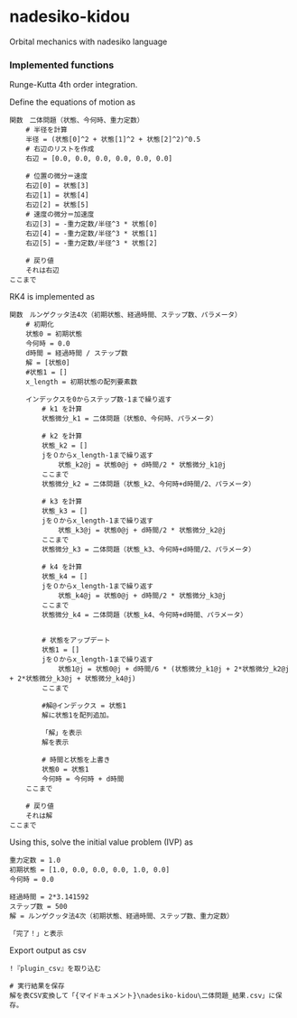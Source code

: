 # nadesiko-kidou
Orbital mechanics with nadesiko language

### Implemented functions
Runge-Kutta 4th order integration.

Define the equations of motion as

```nadesiko
関数　二体問題（状態、今何時、重力定数）
	# 半径を計算
	半径 = (状態[0]^2 + 状態[1]^2 + 状態[2]^2)^0.5
	# 右辺のリストを作成
	右辺 = [0.0, 0.0, 0.0, 0.0, 0.0, 0.0]

	# 位置の微分＝速度
	右辺[0] = 状態[3]
	右辺[1] = 状態[4]
	右辺[2] = 状態[5]
	# 速度の微分＝加速度
	右辺[3] = -重力定数/半径^3 * 状態[0]
	右辺[4] = -重力定数/半径^3 * 状態[1]
	右辺[5] = -重力定数/半径^3 * 状態[2]

	# 戻り値
	それは右辺
ここまで
```

RK4 is implemented as 

```nadesiko
関数　ルンゲクッタ法4次（初期状態、経過時間、ステップ数、パラメータ）
	# 初期化
	状態0 = 初期状態
	今何時 = 0.0
	d時間 = 経過時間 / ステップ数
	解 = [状態0]
	#状態1 = []
	x_length = 初期状態の配列要素数

	インデックスを0からステップ数-1まで繰り返す
		# k1 を計算
		状態微分_k1 = 二体問題（状態0、今何時、パラメータ）

		# k2 を計算 
		状態_k2 = []
		jを０からx_length-1まで繰り返す
			状態_k2@j = 状態0@j + d時間/2 * 状態微分_k1@j
		ここまで
		状態微分_k2 = 二体問題（状態_k2、今何時+d時間/2、パラメータ）

		# k3 を計算
		状態_k3 = []
		jを０からx_length-1まで繰り返す
			状態_k3@j = 状態0@j + d時間/2 * 状態微分_k2@j
		ここまで
		状態微分_k3 = 二体問題（状態_k3、今何時+d時間/2、パラメータ）

		# k4 を計算
		状態_k4 = []
		jを０からx_length-1まで繰り返す
			状態_k4@j = 状態0@j + d時間/2 * 状態微分_k3@j
		ここまで
		状態微分_k4 = 二体問題（状態_k4、今何時+d時間、パラメータ）
		

		# 状態をアップデート
		状態1 = []
		jを０からx_length-1まで繰り返す
			状態1@j = 状態0@j + d時間/6 * (状態微分_k1@j + 2*状態微分_k2@j + 2*状態微分_k3@j + 状態微分_k4@j)
		ここまで

		#解@インデックス = 状態1
		解に状態1を配列追加。

		「解」を表示
		解を表示

		# 時間と状態を上書き
		状態0 = 状態1
		今何時 = 今何時 + d時間
	ここまで

	# 戻り値
	それは解
ここまで
```

Using this, solve the initial value problem (IVP) as

```
重力定数 = 1.0
初期状態 = [1.0, 0.0, 0.0, 0.0, 1.0, 0.0]
今何時 = 0.0

経過時間 = 2*3.141592
ステップ数 = 500
解 = ルンゲクッタ法4次（初期状態、経過時間、ステップ数、重力定数）

「完了！」と表示
```

Export output as csv

```nadesiko
!『plugin_csv』を取り込む

# 実行結果を保存
解を表CSV変換して「{マイドキュメント}\nadesiko-kidou\二体問題_結果.csv」に保存。
```





